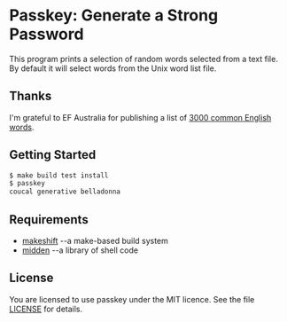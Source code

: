 # Passkey: Generate a Strong Password

This program prints a selection of random words selected from a text file.
By default it will select words from the Unix word list file.

## Thanks
I'm grateful to EF Australia for publishing a list of [3000 common English
words](https://www.ef-australia.com.au/english-resources/english-vocabulary/top-3000-words).

## Getting Started

```bash
$ make build test install
$ passkey 
coucal generative belladonna
```

## Requirements

* [makeshift](https://github.com/tim-rose/makeshift) --a make-based build system
* [midden](https://github.com/tim-rose/midden) --a library of shell code

## License

You are licensed to use passkey under the MIT licence.
See the file [LICENSE](LICENSE) for details.
